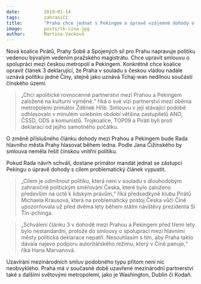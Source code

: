 ```yaml
---
date:         2019-01-14
tags:         zahraničí
title:        "Praha chce jednat s Pekingem o úpravě vzájemné dohody o sesterských městech"
image: 	      posts/tk-cina.jpg
author:       Martina Vacková
---
```


Nová koalice Pirátů, Prahy Sobě a Spojených sil pro Prahu napravuje politiku vedenou bývalým vedením pražského magistrátu. Chce upravit smlouvu o spolupráci mezi českou metropolí a Pekingem. Konkrétně chce koalice opravit článek 3 deklarující, že Praha v souladu s českou vládou nadále uznává politiku jedné Číny, stejně jako uznává Tchaj-wan nedílnou součástí čínského území.

> „Chci apolitické rovnocenné partnerství mezi Prahou a Pekingem založené na kulturní výměně.“ říká o své vizi partnerství mezi oběma metropolemi primátor Zděnek Hřib. Smlouvu v její stávající podobě odhlasovalo v minulém volebním období většina zastupitelů ANO, ČSSD, ODS a komunistů. Trojkoalice, TOP09 a Piráti byli proti deklaraci od jejího samotného počátku. 

O změně příslušného článku dohody mezi Prahou a Pekingem bude Rada hlavního města Prahy hlasovat během ledna. Podle Jana Čižinského by smlouva neměla řešit čínskou vnitřní politiku.

Pokud Rada návrh schválí, dostane primátor mandát jednat se zástupci Pekingu o úpravě dohody s cílem problematický článek vypustit. 

> „Cílem je odmítnout politiku, která není v souladu s dlouhodobým zahraničně politickým směřování Česka, které bylo založeno především na úctě k lidským právům,“ říká předsedkyně klubu Pirátů Michaela Krausová, která na problematický postoj Česka vůči Číně upozorňovala už před dvěma lety během státní návštěvy prezidenta Si Ťin-pchinga.

> „Schválení článku 3 v dohodě mezi Prahou a Pekingem před třemi lety bylo nestandardní, protože do smlouvy o spolupráci mezi hlavními městy politická deklarace nepatří. Nesouhlasím s tím, aby Praha takto dávala najevo podporu autoritářského režimu, který v Číně panuje,“ říká Hana Marvanová.

Uzavírání mezinárodních smluv podobného typu přitom není nic neobvyklého. Praha má v současné době uzavřené mezinárodní partnerství také s dalšími světovými metropolemi, jako je Washington, Dublin či Kodaň. 
